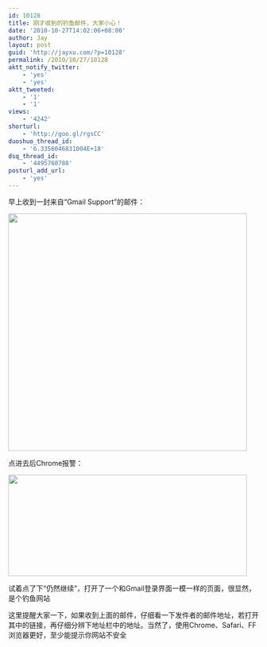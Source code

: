 ```yaml
---
id: 10128
title: 刚才收到的钓鱼邮件，大家小心！
date: '2010-10-27T14:02:06+08:00'
author: Jay
layout: post
guid: 'http://jayxu.com/?p=10128'
permalink: /2010/10/27/10128
aktt_notify_twitter:
    - 'yes'
    - 'yes'
aktt_tweeted:
    - '1'
    - '1'
views:
    - '4242'
shorturl:
    - 'http://goo.gl/rgsCC'
duoshuo_thread_id:
    - '6.3356046831004E+18'
dsq_thread_id:
    - '4495760788'
posturl_add_url:
    - 'yes'
---
```


早上收到一封来自“Gmail Support”的邮件：

<a href="http://jayxu.com/log/wp-content/uploads/2010/10/Dock-9.png"><img class="alignnone size-medium wp-image-10130" title="Dock-9" src="http://jayxu.com/log/wp-content/uploads/2010/10/Dock-9.png" alt="" width="480" height="478" /></a>

点进去后Chrome报警：

<a href="http://jayxu.com/log/wp-content/uploads/2010/10/Dock-1.png"><img class="alignnone size-medium wp-image-10131" title="Dock-1" src="http://jayxu.com/log/wp-content/uploads/2010/10/Dock-1.png" alt="" width="480" height="204" /></a>

试着点了下“仍然继续”，打开了一个和Gmail登录界面一模一样的页面，很显然，是个钓鱼网站

这里提醒大家一下，如果收到上面的邮件，仔细看一下发件者的邮件地址，若打开其中的链接，再仔细分辨下地址栏中的地址。当然了，使用Chrome、Safari、FF浏览器更好，至少能提示你网站不安全